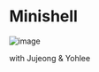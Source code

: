 # Minishell

![image](https://user-images.githubusercontent.com/49181231/88140872-867aa280-cc2d-11ea-9cfe-d2943bbe5244.png)
<br>

with Jujeong & Yohlee
